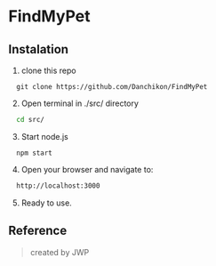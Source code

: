 # FindMyPet

## Instalation
1. clone this repo
```git
  git clone https://github.com/Danchikon/FindMyPet
```
2. Open terminal in ./src/ directory
```cmd
  cd src/
```

3. Start node.js
```node
  npm start
```

4. Open your browser and navigate to:
```cmd
  http://localhost:3000
```

5. Ready to use.



## Reference
>created by JWP
